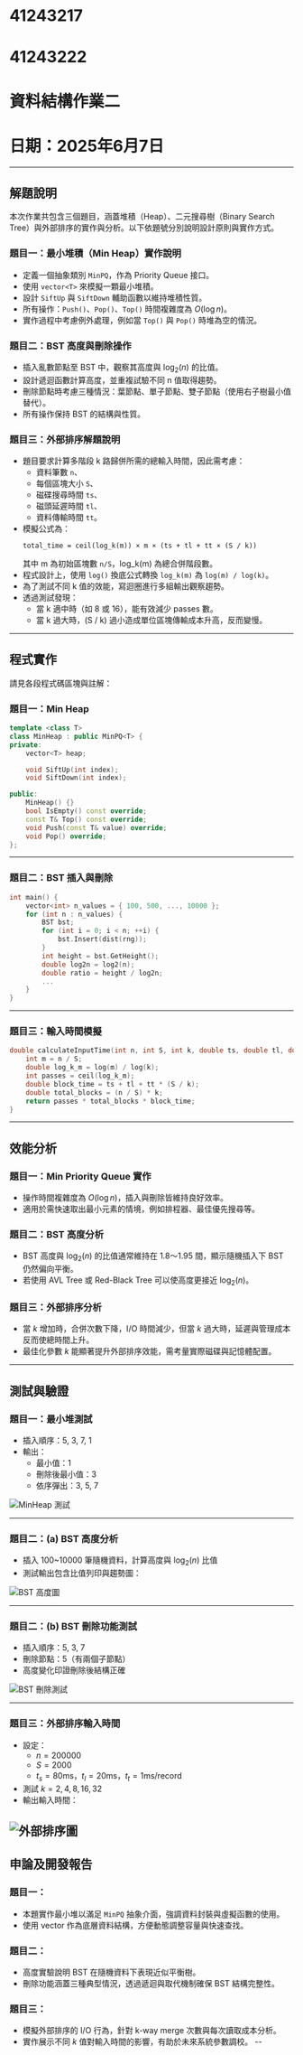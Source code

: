 
# 41243217 
# 41243222  
# 資料結構作業二  
# 日期：2025年6月7日

---

## 解題說明

本次作業共包含三個題目，涵蓋堆積（Heap）、二元搜尋樹（Binary Search Tree）與外部排序的實作與分析。以下依題號分別說明設計原則與實作方式。

### 題目一：最小堆積（Min Heap）實作說明

- 定義一個抽象類別 `MinPQ`，作為 Priority Queue 接口。
- 使用 `vector<T>` 來模擬一顆最小堆積。
- 設計 `SiftUp` 與 `SiftDown` 輔助函數以維持堆積性質。
- 所有操作：`Push()`、`Pop()`、`Top()` 時間複雜度為 $O(\log n)$。
- 實作過程中考慮例外處理，例如當 `Top()` 與 `Pop()` 時堆為空的情況。

### 題目二：BST 高度與刪除操作

- 插入亂數節點至 BST 中，觀察其高度與 $\log_2(n)$ 的比值。
- 設計遞迴函數計算高度，並重複試驗不同 n 值取得趨勢。
- 刪除節點時考慮三種情況：葉節點、單子節點、雙子節點（使用右子樹最小值替代）。
- 所有操作保持 BST 的結構與性質。

### 題目三：外部排序解題說明

- 題目要求計算多階段 k 路歸併所需的總輸入時間，因此需考慮：
  - 資料筆數 `n`、
  - 每個區塊大小 `S`、
  - 磁碟搜尋時間 `ts`、
  - 磁頭延遲時間 `tl`、
  - 資料傳輸時間 `tt`。
- 模擬公式為：  
  ```
  total_time = ceil(log_k(m)) × m × (ts + tl + tt × (S / k))
  ```
  其中 m 為初始區塊數 `n/S`，log_k(m) 為總合併階段數。
- 程式設計上，使用 `log()` 換底公式轉換 `log_k(m)` 為 `log(m) / log(k)`。
- 為了測試不同 k 值的效能，寫迴圈進行多組輸出觀察趨勢。
- 透過測試發現：
  - 當 k 適中時（如 8 或 16），能有效減少 passes 數。
  - 當 k 過大時，(S / k) 過小造成單位區塊傳輸成本升高，反而變慢。

---
## 程式實作

請見各段程式碼區塊與註解：

### 題目一：Min Heap

```cpp
template <class T>
class MinHeap : public MinPQ<T> {
private:
    vector<T> heap;

    void SiftUp(int index);
    void SiftDown(int index);

public:
    MinHeap() {}
    bool IsEmpty() const override;
    const T& Top() const override;
    void Push(const T& value) override;
    void Pop() override;
};
```

---

### 題目二：BST 插入與刪除

```cpp
int main() {
    vector<int> n_values = { 100, 500, ..., 10000 };
    for (int n : n_values) {
        BST bst;
        for (int i = 0; i < n; ++i) {
            bst.Insert(dist(rng));
        }
        int height = bst.GetHeight();
        double log2n = log2(n);
        double ratio = height / log2n;
        ...
    }
}
```

---

### 題目三：輸入時間模擬

```cpp
double calculateInputTime(int n, int S, int k, double ts, double tl, double tt) {
    int m = n / S;
    double log_k_m = log(m) / log(k);
    int passes = ceil(log_k_m);
    double block_time = ts + tl + tt * (S / k);
    double total_blocks = (n / S) * k;
    return passes * total_blocks * block_time;
}
```
---

## 效能分析

### 題目一：Min Priority Queue 實作

- 操作時間複雜度為 $O(\log n)$，插入與刪除皆維持良好效率。
- 適用於需快速取出最小元素的情境，例如排程器、最佳優先搜尋等。

### 題目二：BST 高度分析

- BST 高度與 $\log_2(n)$ 的比值通常維持在 1.8～1.95 間，顯示隨機插入下 BST 仍然偏向平衡。
- 若使用 AVL Tree 或 Red-Black Tree 可以使高度更接近 $\log_2(n)$。

### 題目三：外部排序分析

- 當 $k$ 增加時，合併次數下降，I/O 時間減少，但當 $k$ 過大時，延遲與管理成本反而使總時間上升。
- 最佳化參數 $k$ 能顯著提升外部排序效能，需考量實際磁碟與記憶體配置。

---

## 測試與驗證

### 題目一：最小堆測試

- 插入順序：5, 3, 7, 1
- 輸出：
  - 最小值：1
  - 刪除後最小值：3
  - 依序彈出：3, 5, 7

![MinHeap 測試](https://github.com/user-attachments/assets/5220ebc1-0ddb-4818-b3c9-348debf0a8dd)

---

### 題目二：(a) BST 高度分析

- 插入 100~10000 筆隨機資料，計算高度與 $\log_2(n)$ 比值
- 測試輸出包含比值列印與趨勢圖：

![BST 高度圖](https://github.com/user-attachments/assets/43393afe-325f-4846-a420-0cab53312d18)

---

### 題目二：(b) BST 刪除功能測試

- 插入順序：5, 3, 7
- 刪除節點：5（有兩個子節點）
- 高度變化印證刪除後結構正確

![BST 刪除測試](https://github.com/user-attachments/assets/479cf367-ea85-49aa-be3b-911f90985f13)

---

### 題目三：外部排序輸入時間

- 設定：
  - $n = 200000$
  - $S = 2000$
  - $t_s = 80$ms，$t_l = 20$ms，$t_t = 1$ms/record
- 測試 $k = 2, 4, 8, 16, 32$
- 輸出輸入時間：

![外部排序圖](https://github.com/user-attachments/assets/21aba3d4-e109-41bb-8750-cc4719d79ecd)
---

## 申論及開發報告

### 題目一：

- 本題實作最小堆以滿足 `MinPQ` 抽象介面，強調資料封裝與虛擬函數的使用。
- 使用 vector 作為底層資料結構，方便動態調整容量與快速查找。

### 題目二：

- 高度實驗說明 BST 在隨機資料下表現近似平衡樹。
- 刪除功能涵蓋三種典型情況，透過遞迴與取代機制確保 BST 結構完整性。

### 題目三：

- 模擬外部排序的 I/O 行為，針對 k-way merge 次數與每次讀取成本分析。
- 實作展示不同 $k$ 值對輸入時間的影響，有助於未來系統參數調校。
--



